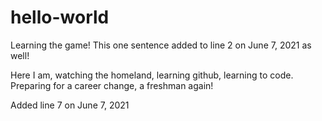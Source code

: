 # hello-world
Learning the game!  This one sentence added to line 2 on June 7, 2021 as well!

Here I am, watching the homeland, learning github, learning to code.
Preparing for a career change, a freshman again!

Added line 7 on June 7, 2021
